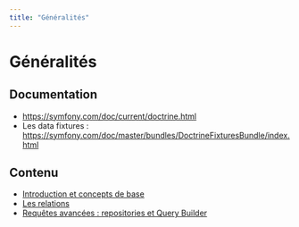 ```yaml
---
title: "Généralités"
---
```


# Généralités

## Documentation

* https://symfony.com/doc/current/doctrine.html 
* Les data fixtures : https://symfony.com/doc/master/bundles/DoctrineFixturesBundle/index.html

## Contenu

* [Introduction et concepts de base](./intro)
* [Les relations ](./relations)
* [Requêtes avancées : repositories et Query Builder ](./query-builder)

